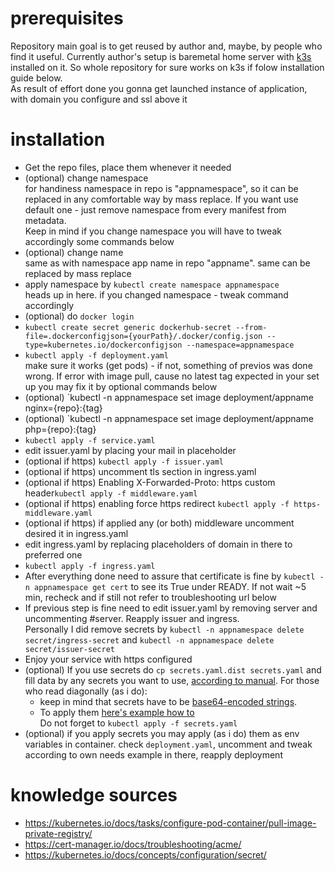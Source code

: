 # prerequisites

Repository main goal is to get reused by author and, maybe, by people who find it useful. Currently author's setup is baremetal home server with [k3s](https://k3s.io) installed on it. So whole repository for sure works on k3s if folow installation guide below.<br>
As result of effort done you gonna get launched instance of application, with domain you configure and ssl above it

# installation
- Get the repo files, place them whenever it needed
- (optional) change namespace<br>
for handiness namespace in repo is "appnamespace", so it can be replaced in any comfortable way by mass replace. If you want use default one - just remove namespace from every manifest from metadata.<br>
Keep in mind if you change namespace you will have to tweak accordingly some commands below
- (optional) change name<br>
same as with namespace app name in repo "appname". same can be replaced by mass replace
- apply namespace by `kubectl create namespace appnamespace`<br>
heads up in here. if you changed namespace - tweak command accordingly
- (optional) do `docker login`
- `kubectl create secret generic dockerhub-secret --from-file=.dockerconfigjson={yourPath}/.docker/config.json --type=kubernetes.io/dockerconfigjson --namespace=appnamespace`
- `kubectl apply -f deployment.yaml`<br>
make sure it works (get pods) - if not, something of previos was done wrong. If error with image pull, cause no latest tag expected in your set up you may fix it by optional commands below
- (optional) `kubectl -n appnamespace set image deployment/appname nginx={repo}:{tag}
- (optional) `kubectl -n appnamespace set image deployment/appname php={repo}:{tag}
- `kubectl apply -f service.yaml`
- edit issuer.yaml by placing your mail in placeholder
- (optional if https) `kubectl apply -f issuer.yaml`
- (optional if https) uncomment tls section in ingress.yaml
- (optional if https) Enabling X-Forwarded-Proto: https custom header`kubectl apply -f middleware.yaml`
- (optional if https) enabling force https redirect `kubectl apply -f https-middleware.yaml`
- (optional if https) if applied any (or both) middleware uncomment desired it in ingress.yaml
- edit ingress.yaml by replacing placeholders of domain in there to preferred one
- `kubectl apply -f ingress.yaml`
- After everything done need to assure that certificate is fine by `kubectl -n appnamespace get cert` to see its True under READY. If not wait ~5 min, recheck and if still not refer to troubleshooting url below
- If previous step is fine need to edit issuer.yaml by removing server and uncommenting #server. Reapply issuer and ingress.<br>
Personally I did remove secrets by `kubectl -n appnamespace delete secret/ingress-secret` and `kubectl -n appnamespace delete secret/issuer-secret`
- Enjoy your service with https configured
- (optional) If you use secrets do `cp secrets.yaml.dist secrets.yaml` and fill data by any secrets you want to use, [according to manual](https://kubernetes.io/docs/concepts/configuration/secret/). For those who read diagonally (as i do):
  - keep in mind that secrets have to be [base64-encoded strings](https://kubernetes.io/docs/concepts/configuration/secret/#restriction-names-data).
  -  To apply them [here's example how to](https://kubernetes.io/docs/concepts/configuration/secret/#use-cases)<br />
Do not forget to `kubectl apply -f secrets.yaml`
- (optional) if you apply secrets you may apply (as i do) them as env variables in container. check `deployment.yaml`, uncomment and tweak according to own needs example in there, reapply deployment

# knowledge sources
- https://kubernetes.io/docs/tasks/configure-pod-container/pull-image-private-registry/
- https://cert-manager.io/docs/troubleshooting/acme/
- https://kubernetes.io/docs/concepts/configuration/secret/
